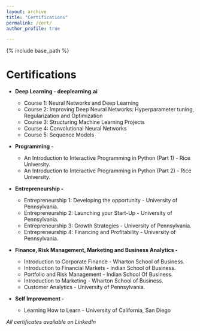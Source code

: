 ```yaml
---
layout: archive
title: "Certifications"
permalink: /cert/
author_profile: true

---
```


{% include base_path %}

Certifications
======

* **Deep Learning - deeplearning.ai**

  * Course 1: Neural Networks and Deep Learning
  * Course 2: Improving Deep Neural Networks: Hyperparameter tuning, Regularization and Optimization
  * Course 3: Structuring Machine Learning Projects
  * Course 4: Convolutional Neural Networks
  * Course 5: Sequence Models

* **Programming -**
  
  * An Introduction to Interactive Programming in Python (Part 1) - Rice University.
  * An Introduction to Interactive Programming in Python (Part 2) - Rice University.

* **Entrepreneurship -**

  * Entrepreneurship 1: Developing the opportunity - University of Pennsylvania.
  * Entrepreneurship 2: Launching your Start-Up - University of Pennsylvania.
  * Entrepreneurship 3: Growth Strategies - University of Pennsylvania.
  * Entrepreneurship 4: Financing and Profitability - University of Pennsylvania.

* **Finance, Risk Management, Marketing and Business Analytics -**

  * Introduction to Corporate Finance - Wharton School of Business.
  * Introduction to Financial Markets - Indian School of Business.
  * Portfolio and Risk Management - Indian School Of Business.
  * Introduction to Marketing - Wharton School of Business.
  * Customer Analytics - University of Pennsylvania.

* **Self Improvement -**

  * Learning How to Learn - University of California, San Diego

*All certificates available on LinkedIn*
